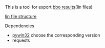 This is a tool for export [bbo results](http://www.bridgebase.com/myhands/index.php?&from_login=0)(lin files)

[lin file structure](http://www.bridgebase.com/help/v2help/handviewer.html)



Dependencies
- [pywin32](https://sourceforge.net/projects/pywin32/files/pywin32/]) choose the corresponding version
- requests

